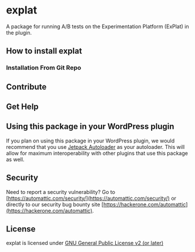 # explat

A package for running A/B tests on the Experimentation Platform (ExPlat) in the plugin.

## How to install explat

### Installation From Git Repo

## Contribute

## Get Help

## Using this package in your WordPress plugin

If you plan on using this package in your WordPress plugin, we would recommend that you use [Jetpack Autoloader](https://packagist.org/packages/automattic/jetpack-autoloader) as your autoloader. This will allow for maximum interoperability with other plugins that use this package as well.

## Security

Need to report a security vulnerability? Go to [https://automattic.com/security/](https://automattic.com/security/) or directly to our security bug bounty site [https://hackerone.com/automattic](https://hackerone.com/automattic).

## License

explat is licensed under [GNU General Public License v2 (or later)](./LICENSE.txt)

